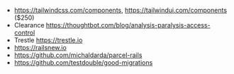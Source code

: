 - https://tailwindcss.com/components, https://tailwindui.com/components ($250)
- Clearance https://thoughtbot.com/blog/analysis-paralysis-access-control
- Trestle https://trestle.io
- https://railsnew.io
- https://github.com/michaldarda/parcel-rails
- https://github.com/testdouble/good-migrations

